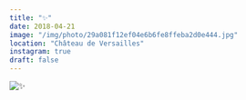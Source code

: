 ```yaml
---
title: "✨"
date: 2018-04-21
image: "/img/photo/29a081f12ef04e6b6fe8ffeba2d0e444.jpg"
location: "Château de Versailles"
instagram: true
draft: false
---
```


![✨](/img/photo/29a081f12ef04e6b6fe8ffeba2d0e444.jpg)
